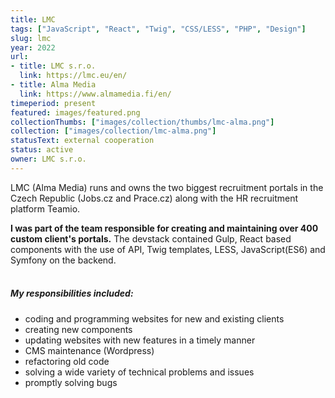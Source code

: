 ```yaml
---
title: LMC
tags: ["JavaScript", "React", "Twig", "CSS/LESS", "PHP", "Design"]
slug: lmc
year: 2022
url:
- title: LMC s.r.o.
  link: https://lmc.eu/en/
- title: Alma Media
  link: https://www.almamedia.fi/en/
timeperiod: present
featured: images/featured.png
collectionThumbs: ["images/collection/thumbs/lmc-alma.png"]
collection: ["images/collection/lmc-alma.png"]
statusText: external cooperation
status: active
owner: LMC s.r.o.
---
```


LMC (Alma Media) runs and owns the two biggest recruitment portals in the Czech Republic (Jobs.cz and Prace.cz) along with the HR recruitment platform Teamio.

**I was part of the team responsible for creating and maintaining over 400 custom client's portals.**
The devstack contained Gulp, React based components with the use of API, Twig templates, LESS, JavaScript(ES6) and Symfony on the backend.
<br><br> 
##### My responsibilities included:
- coding and programming websites for new and existing clients
- creating new components
- updating websites with new features in a timely manner
- CMS maintenance (Wordpress)
- refactoring old code
- solving a wide variety of technical problems and issues
- promptly solving bugs
